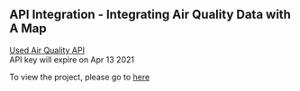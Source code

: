 ## API Integration - Integrating Air Quality Data with A Map

[Used Air Quality API](https://api-docs.airvisual.com/?version=latest)       
API key will expire on Apr 13 2021       

To view the project, please go to [here](http://eight-comparison.surge.sh/)




